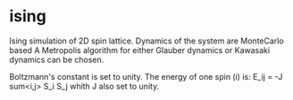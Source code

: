 # ising

Ising simulation of 2D spin lattice. 
Dynamics of the system are MonteCarlo based
A Metropolis algorithm for either Glauber dynamics
or Kawasaki dynamics can be chosen.

Boltzmann's constant is set to unity.
The energy of one spin (i) is: E_ij = -J sum<i,j> S_i S_j
whith J also set to unity.